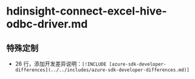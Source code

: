 # hdinsight-connect-excel-hive-odbc-driver.md

## 特殊定制

* 26 行，添加开发差异说明：`[!INCLUDE [azure-sdk-developer-differences](../../includes/azure-sdk-developer-differences.md)]`